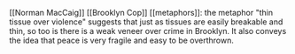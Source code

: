[[Norman MacCaig]] [[Brooklyn Cop]]
[[metaphors]]: the metaphor "thin tissue over violence"  suggests that just as tissues are easily breakable and thin, so too is there is a weak veneer over crime in Brooklyn. It also conveys the idea that peace is very fragile and easy to be overthrown.